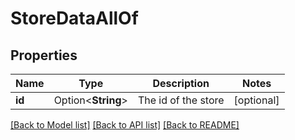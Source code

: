 # StoreDataAllOf

## Properties

Name | Type | Description | Notes
------------ | ------------- | ------------- | -------------
**id** | Option<**String**> | The id of the store | [optional]

[[Back to Model list]](../README.md#documentation-for-models) [[Back to API list]](../README.md#documentation-for-api-endpoints) [[Back to README]](../README.md)



